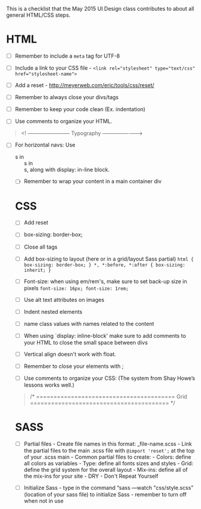 This is a checklist that the May 2015 UI Design class contributes to about all general HTML/CSS steps.


# HTML
- [ ] Remember to include a `meta` tag for UTF-8
- [ ] Include a link to your CSS file
      - `<link rel="stylesheet" type="text/css" href="stylesheet-name">`
- [ ] Add a reset
      - http://meyerweb.com/eric/tools/css/reset/
- [ ] Remember to always close your divs/tags
- [ ] Remember to keep your code clean (Ex. indentation)

- [ ] Use comments to organize your HTML.

 >    <! ————————  Typography  ————————> 

- [ ] For horizontal navs: Use <li>s in <ul>s in <div>s, along with display: in-line block.
- [ ] Remember to wrap your content in a main container div



# CSS
- [ ] Add reset
- [ ] box-sizing: border-box;
- [ ] Close all tags
- [ ] Add box-sizing to layout (here or in a grid/layout Sass partial)
       ` html {
	                box-sizing: border-box;
          }
        *, *:before, *:after {
          	box-sizing: inherit;
          } `
- [ ] Font-size: when using em/rem's, make sure to set back-up size in pixels
      `font-size: 16px;
       font-size: 1rem;`
- [ ] Use alt text attributes on images
- [ ] Indent nested elements
- [ ] name class values with names related to the content
- [ ] When using `display: inline-block' make sure to add comments to your HTML to close the small space between divs
- [ ] Vertical align doesn't work with float.
- [ ] Remember to close your elements with ;

- [ ] Use comments to organize your CSS:
 (The system from Shay Howe’s lessons works well.)

>  /*
  ========================================
  Grid
  ========================================
  */


# SASS
- [ ] Partial files
      - Create file names in this format: _file-name.scss
      - Link the partial files to the main .scss file with `@import 'reset';` at the top of your .scss main
      - Common partial files to create:
        - Colors: define all colors as variables
        - Type: define all fonts sizes and styles
        - Grid: define the grid system for the overall layout
        - Mix-ins: define all of the mix-ins for your site
      - DRY - Don't Repeat Yourself
- [ ] Initialize Sass
      - type in the command “sass —watch "css/style.scss” (location of your sass file) to initialize Sass
      - remember to turn off when not in use

